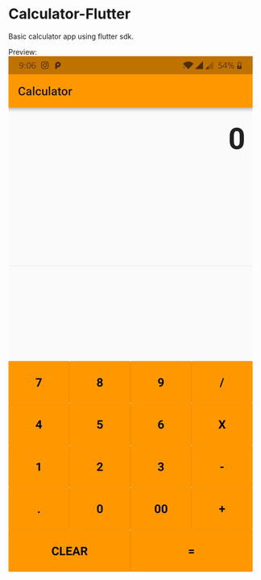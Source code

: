 # Calculator-Flutter
Basic calculator app using flutter sdk.

Preview:
![Preview1](https://github.com/Yashtandon98/Calculator-Flutter/blob/master/Preview.jpg)
